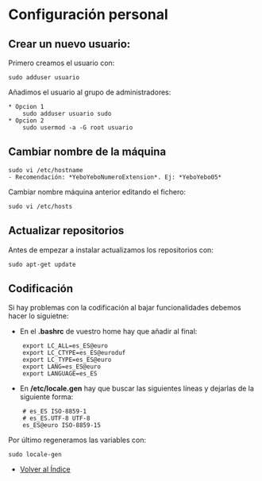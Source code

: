# Configuración personal

## Crear un nuevo usuario:

Primero creamos el usuario con: 

    sudo adduser usuario

Añadimos el usuario al grupo de administradores:

    * Opcion 1
        sudo adduser usuario sudo
    * Opcion 2
        sudo usermod -a -G root usuario

## Cambiar nombre de la máquina

    sudo vi /etc/hostname
    - Recomendación: *YeboYeboNumeroExtension*. Ej: *YeboYebo05*

Cambiar nombre máquina anterior editando el fichero:

    sudo vi /etc/hosts

## Actualizar repositorios

Antes de empezar a instalar actualizamos los repositorios con:

    sudo apt-get update

## Codificación

Si hay problemas con la codificación al bajar funcionalidades debemos hacer lo siguietne:

 - En el **.bashrc** de vuestro home hay que añadir al final:

```
    export LC_ALL=es_ES@euro
    export LC_CTYPE=es_ES@euroduf
    export LC_TYPE=es_ES@euro
    export LANG=es_ES@euro
    export LANGUAGE=es_ES
```
- En **/etc/locale.gen** hay que buscar las siguientes líneas y dejarlas de la siguiente forma:

```
	# es_ES ISO-8859-1
    # es_ES.UTF-8 UTF-8
    es_ES@euro ISO-8859-15 
```
Por último regeneramos las variables con:

    sudo locale-gen


  * [Volver al Índice](./index.md)
